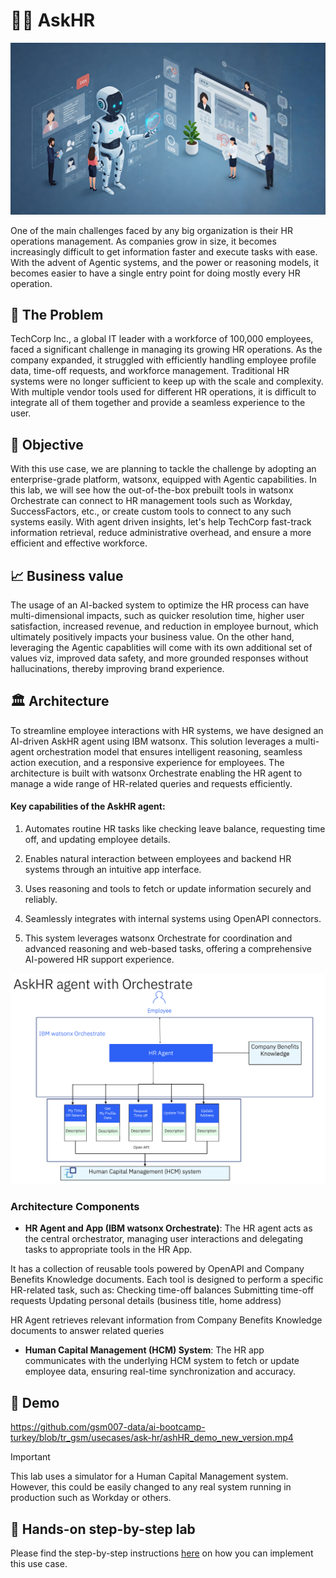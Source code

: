 # 🧑‍💼 AskHR

<img alt="AskHR" src="assets/hr_landscape.jpg">

One of the main challenges faced by any big organization is their HR operations management. As companies grow in size, it becomes increasingly difficult to get information faster and execute tasks with ease. With the advent of Agentic systems, and the power or reasoning models, it becomes easier to have a single entry point for doing mostly every HR operation.




## 🤔 The Problem

TechCorp Inc., a global IT leader with a workforce of 100,000 employees, faced a significant challenge in managing its growing HR operations. As the company expanded, it struggled with efficiently handling employee profile data, time-off requests, and workforce management. Traditional HR systems were no longer sufficient to keep up with the scale and complexity. With multiple vendor tools used for different HR operations, it is difficult to integrate all of them together and provide a seamless experience to the user.


## 🎯 Objective

With this use case, we are planning to tackle the challenge by adopting an enterprise-grade platform, watsonx, equipped with Agentic capabilities.
In this lab, we will see how the out-of-the-box prebuilt tools in watsonx Orchestrate can connect to HR management tools such as Workday, SuccessFactors, etc., or create custom tools to connect to any such systems easily. With agent driven insights, let's help TechCorp fast-track information retrieval, reduce administrative overhead, and ensure a more efficient and effective workforce.


## 📈 Business value

The usage of an AI-backed system to optimize the HR process can have multi-dimensional impacts, such as quicker resolution time, higher user satisfaction, increased revenue, and reduction in employee burnout, which ultimately positively impacts your business value. On the other hand, leveraging the Agentic capablities will come with its own additional set of values viz, improved data safety, and more grounded responses without hallucinations, thereby improving brand experience. 

## 🏛️ Architecture

To streamline employee interactions with HR systems, we have designed an AI-driven AskHR agent using IBM watsonx. This solution leverages a multi-agent orchestration model that ensures intelligent reasoning, seamless action execution, and a responsive experience for employees. The architecture is built with watsonx Orchestrate enabling the HR agent to manage a wide range of HR-related queries and requests efficiently.

#### Key capabilities of the AskHR agent:

1. Automates routine HR tasks like checking leave balance, requesting time off, and updating employee details.

2. Enables natural interaction between employees and backend HR systems through an intuitive app interface.

3. Uses reasoning and tools to fetch or update information securely and reliably.

4. Seamlessly integrates with internal systems using OpenAPI connectors.

5. This system leverages watsonx Orchestrate for coordination and advanced reasoning and web-based tasks, offering a comprehensive AI-powered HR support experience.


<img alt="AskHR" src="assets/arch_diagm.png">

### Architecture Components


- **HR Agent and App (IBM watsonx Orchestrate)**: The HR agent acts as the central orchestrator, managing user interactions and delegating tasks to appropriate tools in the HR App.

It has a collection of reusable tools powered by OpenAPI and Company Benefits Knowledge documents. Each tool is designed to perform a specific HR-related task, such as:
Checking time-off balances
Submitting time-off requests
Updating personal details (business title, home address)

HR Agent retrieves relevant information from Company Benefits Knowledge documents to answer related queries

- **Human Capital Management (HCM) System**: The HR app communicates with the underlying HCM system to fetch or update employee data, ensuring real-time synchronization and accuracy.


## 🎥 Demo


https://github.com/gsm007-data/ai-bootcamp-turkey/blob/tr_gsm/usecases/ask-hr/ashHR_demo_new_version.mp4






> [!IMPORTANT]
> This lab uses a simulator for a Human Capital Management system. However, this could be easily changed to any real system running in production such as Workday or others.


## 📄 Hands-on step-by-step lab

Please find the step-by-step instructions [here](./assets/hands-on-lab-assets/hands-on-lab-askHR.md) on how you can implement this use case.
